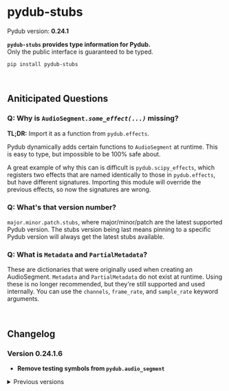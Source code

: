# pydub-stubs

Pydub version: **0.24.1**

**`pydub-stubs` provides type information for Pydub.**<br>
Only the public interface is guaranteed to be typed.

```
pip install pydub-stubs
```

<br>

## Aniticipated Questions

### Q: Why is <code>AudioSegment.<i>some_effect(...)</i></code> missing?

**TL;DR:** Import it as a function from `pydub.effects`.

Pydub dynamically adds certain functions to `AudioSegment` at runtime.
This is easy to type, but impossible to be 100% safe about.

A great example of why this can is difficult is `pydub.scipy_effects`,
which registers two effects that are named identically to those in
`pydub.effects`, but have different signatures. Importing this module
will override the previous effects, so now the signatures are wrong.

### Q: What's that version number?

`major.minor.patch.stubs`, where major/minor/patch are the latest
supported Pydub version. The stubs version being last means pinning
to a specific Pydub version will always get the latest stubs available.

### Q: What is `Metadata` and `PartialMetadata`?

These are dictionaries that were originally used when creating an
AudioSegment. `Metadata` and `PartialMetadata` do not exist at runtime.
Using these is no longer recommended, but they're still supported and
used internally. You can use the `channels`, `frame_rate`, and
`sample_rate` keyword arguments.

<br>

## Changelog

### Version 0.24.1.6

* **Remove testing symbols from `pydub.audio_segment`**<br>

<details>
<summary>Previous versions</summary>

### Version 0.24.1.5

* **Fix `AudioSegment.export`**<br>
  First param is named `out_f` and isn't required.

### Version 0.24.1.4

* **Improved signature of `AudioSegment.from_file`**<br>
  The keyword arguments for raw/PCM audio don't require `format` to be
  set to either `raw` or `pcm`.

* **Fix package exports**<br>
  Exports `AudioSegment` from `__init__.py`.

### Version 0.24.1.3

* **Fixed overloads of `AudioSegment.fade`**<br>
  Exactly two of `start`, `end`, and `duration` must be given.

### Version 0.24.1.2

* **Improved `AudioSegment.fade`**<br>
  Changed to use overloads to prevent invalid method calls.

* **Improved `AudioSegment.from_mono_audiosegments`**<br>
  Use a positional-only parameter to ensure there's at least 1 argument.

### Version 0.24.1.1

* **Fixed `AudioSegment.__init__`**<br>
  Use overloads to model correct parameters.

* **Fixed `AudioSegment._spawn`**<br>
  Parameter `overrides` accepts a partial dictionary.

* **Fixed `pydub.scipy_effects.high_pass_filter`**<br>
  Parameter `order` should be `int`, not `float`.

### Version 0.24.1.0

Released

</details>
